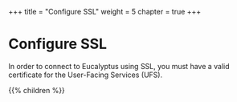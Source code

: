 +++
title = "Configure SSL"
weight = 5
chapter = true
+++


# Configure SSL
In order to connect to Eucalyptus using SSL, you must have a valid certificate for the User-Facing Services (UFS).

{{% children %}}
